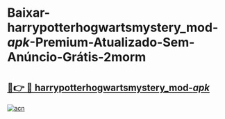 # Baixar-harrypotterhogwartsmystery_mod-_apk_-Premium-Atualizado-Sem-Anúncio-Grátis-2morm

# <h2><a href="https://kfqlal.esa.edu.pl?src=harrypotterhogwartsmystery_mod-_apk_&ref=2morm">🔗👉 🔴 harrypotterhogwartsmystery_mod-_apk_</a></h2>

[![acn](https://github.com/user-attachments/assets/0f9c940e-d8b0-45ae-aac7-cd30a18b3e1c)](https://kfqlal.esa.edu.pl?src=harrypotterhogwartsmystery_mod-_apk_&ref=2morm)

